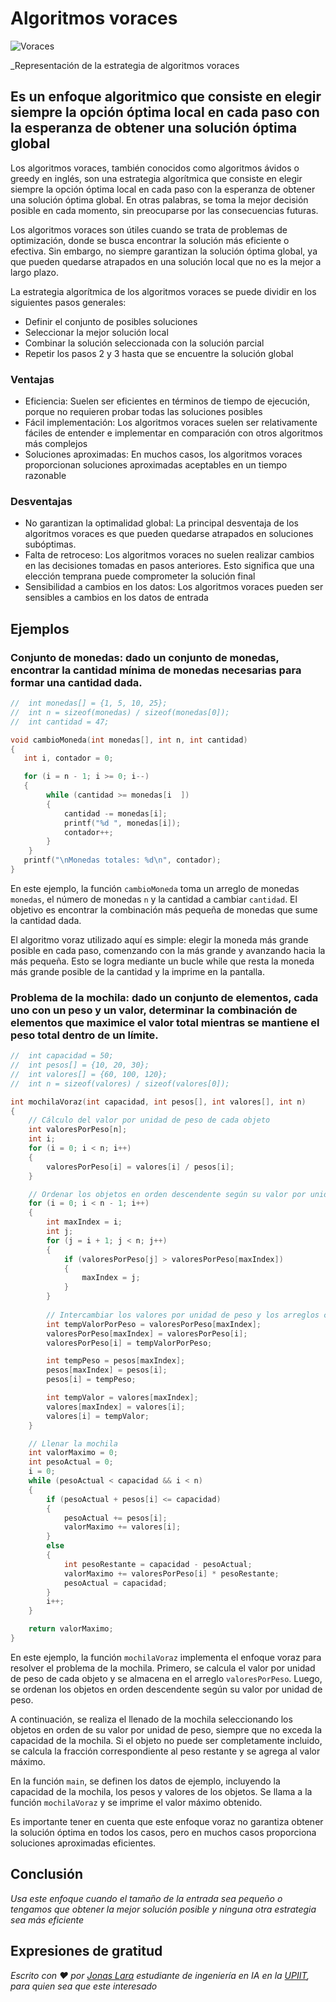 # Algoritmos voraces

![Voraces](/01.-Sources/Images/Voraces.png)

_Representación de la estrategia de algoritmos voraces

## Es un enfoque algoritmico que consiste en elegir siempre la opción óptima local en cada paso con la esperanza de obtener una solución óptima global

Los algoritmos voraces, también conocidos como algoritmos ávidos o greedy en inglés, son una estrategia algorítmica que consiste en elegir siempre la opción óptima local en cada paso con la esperanza de obtener una solución óptima global. En otras palabras, se toma la mejor decisión posible en cada momento, sin preocuparse por las consecuencias futuras.

Los algoritmos voraces son útiles cuando se trata de problemas de optimización, donde se busca encontrar la solución más eficiente o efectiva. Sin embargo, no siempre garantizan la solución óptima global, ya que pueden quedarse atrapados en una solución local que no es la mejor a largo plazo.

La estrategia algorítmica de los algoritmos voraces se puede dividir en los siguientes pasos generales:

- Definir el conjunto de posibles soluciones
- Seleccionar la mejor solución local
- Combinar la solución seleccionada con la solución parcial
- Repetir los pasos 2 y 3 hasta que se encuentre la solución global

### Ventajas

- Eficiencia: Suelen ser eficientes en términos de tiempo de ejecución, porque no requieren probar todas las soluciones posibles
- Fácil implementación: Los algoritmos voraces suelen ser relativamente fáciles de entender e implementar en comparación con otros algoritmos más complejos
- Soluciones aproximadas: En muchos casos, los algoritmos voraces proporcionan soluciones aproximadas aceptables en un tiempo razonable

### Desventajas
- No garantizan la optimalidad global: La principal desventaja de los algoritmos voraces es que pueden quedarse atrapados en soluciones subóptimas.
- Falta de retroceso: Los algoritmos voraces no suelen realizar cambios en las decisiones tomadas en pasos anteriores. Esto significa que una elección temprana puede comprometer la solución final
- Sensibilidad a cambios en los datos: Los algoritmos voraces pueden ser sensibles a cambios en los datos de entrada

## Ejemplos

### Conjunto de monedas: dado un conjunto de monedas, encontrar la cantidad mínima de monedas necesarias para formar una cantidad dada.


```c
//  int monedas[] = {1, 5, 10, 25};
//  int n = sizeof(monedas) / sizeof(monedas[0]);
//  int cantidad = 47;

void cambioMoneda(int monedas[], int n, int cantidad) 
{
   int i, contador = 0;

   for (i = n - 1; i >= 0; i--) 
   {
        while (cantidad >= monedas[i  ]) 
        {
            cantidad -= monedas[i];
            printf("%d ", monedas[i]);
            contador++;
        }
    }
   printf("\nMonedas totales: %d\n", contador);
}
```

En este ejemplo, la función `cambioMoneda` toma un arreglo de monedas `monedas`, el número de monedas `n` y la cantidad a cambiar `cantidad`. El objetivo es encontrar la combinación más pequeña de monedas que sume la cantidad dada.

El algoritmo voraz utilizado aquí es simple: elegir la moneda más grande posible en cada paso, comenzando con la más grande y avanzando hacia la más pequeña. Esto se logra mediante un bucle while que resta la moneda más grande posible de la cantidad y la imprime en la pantalla.


### Problema de la mochila: dado un conjunto de elementos, cada uno con un peso y un valor, determinar la combinación de elementos que maximice el valor total mientras se mantiene el peso total dentro de un límite.

```c
//  int capacidad = 50;
//  int pesos[] = {10, 20, 30};
//  int valores[] = {60, 100, 120};
//  int n = sizeof(valores) / sizeof(valores[0]);

int mochilaVoraz(int capacidad, int pesos[], int valores[], int n)
{
    // Cálculo del valor por unidad de peso de cada objeto
    int valoresPorPeso[n];
    int i;
    for (i = 0; i < n; i++)
    {
        valoresPorPeso[i] = valores[i] / pesos[i];
    }

    // Ordenar los objetos en orden descendente según su valor por unidad de peso
    for (i = 0; i < n - 1; i++)
    {
        int maxIndex = i;
        int j;
        for (j = i + 1; j < n; j++)
        {
            if (valoresPorPeso[j] > valoresPorPeso[maxIndex])
            {
                maxIndex = j;
            }
        }
        
        // Intercambiar los valores por unidad de peso y los arreglos correspondientes
        int tempValorPorPeso = valoresPorPeso[maxIndex];
        valoresPorPeso[maxIndex] = valoresPorPeso[i];
        valoresPorPeso[i] = tempValorPorPeso;

        int tempPeso = pesos[maxIndex];
        pesos[maxIndex] = pesos[i];
        pesos[i] = tempPeso;

        int tempValor = valores[maxIndex];
        valores[maxIndex] = valores[i];
        valores[i] = tempValor;
    }

    // Llenar la mochila
    int valorMaximo = 0;
    int pesoActual = 0;
    i = 0;
    while (pesoActual < capacidad && i < n)
    {
        if (pesoActual + pesos[i] <= capacidad)
        {
            pesoActual += pesos[i];
            valorMaximo += valores[i];
        }
        else
        {
            int pesoRestante = capacidad - pesoActual;
            valorMaximo += valoresPorPeso[i] * pesoRestante;
            pesoActual = capacidad;
        }
        i++;
    }

    return valorMaximo;
}
```

En este ejemplo, la función `mochilaVoraz` implementa el enfoque voraz para resolver el problema de la mochila. Primero, se calcula el valor por unidad de peso de cada objeto y se almacena en el arreglo `valoresPorPeso`. Luego, se ordenan los objetos en orden descendente según su valor por unidad de peso.

A continuación, se realiza el llenado de la mochila seleccionando los objetos en orden de su valor por unidad de peso, siempre que no exceda la capacidad de la mochila. Si el objeto no puede ser completamente incluido, se calcula la fracción correspondiente al peso restante y se agrega al valor máximo.

En la función `main`, se definen los datos de ejemplo, incluyendo la capacidad de la mochila, los pesos y valores de los objetos. Se llama a la función `mochilaVoraz` y se imprime el valor máximo obtenido.

Es importante tener en cuenta que este enfoque voraz no garantiza obtener la solución óptima en todos los casos, pero en muchos casos proporciona soluciones aproximadas eficientes. 

## Conclusión

_Usa este enfoque cuando el tamaño de la entrada sea pequeño o tengamos que obtener la mejor solución posible y ninguna otra estrategia sea más eficiente_

## Expresiones de gratitud

_Escrito con ❤️ por [Jonas Lara](https://medium.com/@jonas_lara) estudiante de ingeniería en IA en la [UPIIT](https://www.upiit.ipn.mx/), para quien sea que este interesado_